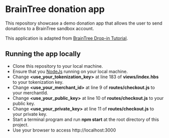 # BrainTree donation app

This repository showcase a demo donation app that allows the user to
send donations to a BrainTree sandbox account.

This application is adapted from [BrainTree Drop-in Tutorial](https://developers.braintreepayments.com/start/tutorial-drop-in-node).

## Running the app locally
- Clone this repository to your local machine.
- Ensure that you [NodeJs](https://nodejs.org/en/download/) running on your local machine.
- Change **<use_your_tokenization_key>** at line 183 of **views/index.hbs** to your tokenization key.
- Change  **<use_your_merchant_id>** at line 9 of **routes/checkout.js** to your merchantId.
- Change **<use_your_public_key>** at line 10 of **routes/checkout.js** to your public key.
- Change **<use_your_private_key>** at line 11 of **routes/checkout.js** to your private key.
- Start a terminal program and run **npm start** at the root directory of this project.
- Use your browser to access http://localhost:3000
